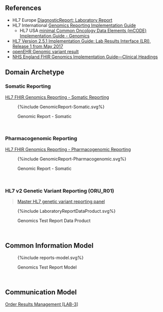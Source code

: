 ## References

- HL7 Europe [DiagnosticReport: Laboratory Report](https://build.fhir.org/ig/hl7-eu/laboratory/StructureDefinition-DiagnosticReport-eu-lab.html)
- HL7 International [Genomics Reporting Implementation Guide](https://build.fhir.org/ig/HL7/genomics-reporting/index.html)
  - HL7 USA [minimal Common Oncology Data Elements (mCODE) Implementation Guide - Genomics](https://build.fhir.org/ig/HL7/fhir-mCODE-ig/group-genomics.html)
- [HL7 Version 2.5.1 Implementation Guide: Lab Results Interface (LRI), Release 1 from May 2017](https://confluence.hl7.org/download/attachments/25559919/2018%2004%2003%20-%20V2%20LRI%20-%20Ch.%205%20CG%20and%20Code%20System%20Tables.pdf?api=v2)
- [openEHR Genomic variant result](https://ckm.openehr.org/ckm/archetypes/1013.1.3759)
- [NHS England FHIR Genomics Implementation Guide—Clinical Headings](https://simplifier.net/guide/fhir-genomics-implementation-guide/home/design/clinicalheadings)

## Domain Archetype

### Somatic Reporting

[HL7 FHIR Genomics Reporting - Somatic Reporting](https://hl7.org/fhir/uv/genomics-reporting/pharmacogenomics.html)

<figure>
{%include GenomicReport-Somatic.svg%}
<p id="fX.X.X.X-X" class="figureTitle">Genomic Report - Somatic</p>
</figure>
<br clear="all">

### Pharmacogenomic Reporting

[HL7 FHIR Genomics Reporting - Pharmacogenomic Reporting](https://hl7.org/fhir/uv/genomics-reporting/pharmacogenomics.html)

<figure>
{%include GenomicReport-Pharmacogenomic.svg%}
<p id="fX.X.X.X-X" class="figureTitle">Genomic Report - Somatic</p>
</figure>
<br clear="all">

### HL7 v2 Genetic Variant Reporting (ORU_R01)

> [Master HL7 genetic variant reporting panel](https://nw-gmsa.github.io/R4/Questionnaire-81247-9.html)

<figure>
{%include LaboratoryReportDataProduct.svg%}
<p id="fX.X.X.X-X" class="figureTitle">Genomics Test Report Data Product</p>
</figure>
<br clear="all">


## Common Information Model

<figure>
{%include reports-model.svg%}
<p id="fX.X.X.X-X" class="figureTitle">Genomics Test Report Model</p>
</figure>
<br clear="all">

## Communication Model

[Order Results Management [LAB-3]](LAB-3.html)
